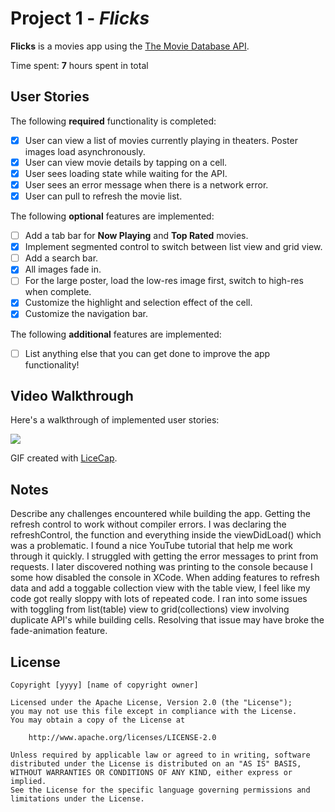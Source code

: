 # Project 1 - *Flicks*

**Flicks** is a movies app using the [The Movie Database API](http://docs.themoviedb.apiary.io/#).

Time spent: **7** hours spent in total

## User Stories

The following **required** functionality is completed:

- [X] User can view a list of movies currently playing in theaters. Poster images load asynchronously.
- [X] User can view movie details by tapping on a cell.
- [X] User sees loading state while waiting for the API.
- [X] User sees an error message when there is a network error.
- [X] User can pull to refresh the movie list.

The following **optional** features are implemented:

- [ ] Add a tab bar for **Now Playing** and **Top Rated** movies.
- [X] Implement segmented control to switch between list view and grid view.
- [ ] Add a search bar.
- [X] All images fade in.
- [ ] For the large poster, load the low-res image first, switch to high-res when complete.
- [X] Customize the highlight and selection effect of the cell.
- [X] Customize the navigation bar.

The following **additional** features are implemented:

- [ ] List anything else that you can get done to improve the app functionality!

## Video Walkthrough

Here's a walkthrough of implemented user stories:

<img src='https://cloud.githubusercontent.com/assets/13710170/24595805/9a9a9b4a-17ee-11e7-9618-dfd3ea3b0365.gif' />

GIF created with [LiceCap](http://www.cockos.com/licecap/).

## Notes

Describe any challenges encountered while building the app.
Getting the refresh control to work without compiler errors. I was declaring the refreshControl, the function and everything inside the viewDidLoad() which was a problematic. I found a nice YouTube tutorial that help me work through it quickly. I struggled with getting the error messages to print from requests. I later discovered nothing was printing to the console because I some how disabled the console in XCode. When adding features to refresh data and add a toggable collection view with the table view, I feel like my code got really sloppy with lots of repeated code. I ran into some issues with toggling from list(table) view to grid(collections) view involving duplicate API's while building cells. Resolving that issue may have broke the fade-animation feature. 

## License

    Copyright [yyyy] [name of copyright owner]

    Licensed under the Apache License, Version 2.0 (the "License");
    you may not use this file except in compliance with the License.
    You may obtain a copy of the License at

        http://www.apache.org/licenses/LICENSE-2.0

    Unless required by applicable law or agreed to in writing, software
    distributed under the License is distributed on an "AS IS" BASIS,
    WITHOUT WARRANTIES OR CONDITIONS OF ANY KIND, either express or implied.
    See the License for the specific language governing permissions and
    limitations under the License.
